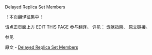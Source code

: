  Delayed Replica Set Members

 ！本页翻译征集中！

请点击页面上方 EDIT THIS PAGE 参与翻译。
详见：
[贡献指南]( https://github.com/JinMuInfo/MongoDB-Manual-zh/blob/master/CONTRIBUTING.md )、
[原文链接](  https://docs.mongodb.com/manual/core/replica-set-delayed-member/  )。

 参见

原文 - [Delayed Replica Set Members]( https://docs.mongodb.com/manual/core/replica-set-delayed-member/ )

